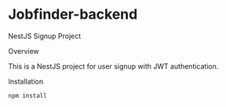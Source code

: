 # Jobfinder-backend

 NestJS Signup Project

 Overview

This is a NestJS project for user signup with JWT authentication.

 Installation

```bash
npm install
